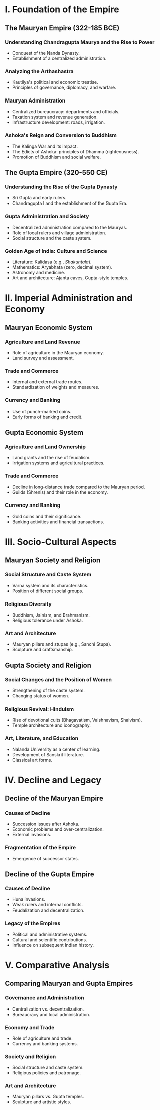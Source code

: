 # I. Foundation of the Empire

## The Mauryan Empire (322-185 BCE)

### Understanding Chandragupta Maurya and the Rise to Power
*   Conquest of the Nanda Dynasty.
*   Establishment of a centralized administration.

### Analyzing the Arthashastra
*   Kautilya's political and economic treatise.
*   Principles of governance, diplomacy, and warfare.

### Mauryan Administration
*   Centralized bureaucracy: departments and officials.
*   Taxation system and revenue generation.
*   Infrastructure development: roads, irrigation.

### Ashoka's Reign and Conversion to Buddhism
*   The Kalinga War and its impact.
*   The Edicts of Ashoka: principles of Dhamma (righteousness).
*   Promotion of Buddhism and social welfare.

## The Gupta Empire (320-550 CE)

### Understanding the Rise of the Gupta Dynasty
*   Sri Gupta and early rulers.
*   Chandragupta I and the establishment of the Gupta Era.

### Gupta Administration and Society
*   Decentralized administration compared to the Mauryas.
*   Role of local rulers and village administration.
*   Social structure and the caste system.

### Golden Age of India: Culture and Science
*   Literature: Kalidasa (e.g., *Shakuntala*).
*   Mathematics: Aryabhata (zero, decimal system).
*   Astronomy and medicine.
*   Art and architecture: Ajanta caves, Gupta-style temples.

# II. Imperial Administration and Economy

## Mauryan Economic System

### Agriculture and Land Revenue
*   Role of agriculture in the Mauryan economy.
*   Land survey and assessment.

### Trade and Commerce
*   Internal and external trade routes.
*   Standardization of weights and measures.

### Currency and Banking
*   Use of punch-marked coins.
*   Early forms of banking and credit.

## Gupta Economic System

### Agriculture and Land Ownership
*   Land grants and the rise of feudalism.
*   Irrigation systems and agricultural practices.

### Trade and Commerce
*   Decline in long-distance trade compared to the Mauryan period.
*   Guilds (Shrenis) and their role in the economy.

### Currency and Banking
*   Gold coins and their significance.
*   Banking activities and financial transactions.

# III. Socio-Cultural Aspects

## Mauryan Society and Religion

### Social Structure and Caste System
*   Varna system and its characteristics.
*   Position of different social groups.

### Religious Diversity
*   Buddhism, Jainism, and Brahmanism.
*   Religious tolerance under Ashoka.

### Art and Architecture
*   Mauryan pillars and stupas (e.g., Sanchi Stupa).
*   Sculpture and craftsmanship.

## Gupta Society and Religion

### Social Changes and the Position of Women
*   Strengthening of the caste system.
*   Changing status of women.

### Religious Revival: Hinduism
*   Rise of devotional cults (Bhagavatism, Vaishnavism, Shaivism).
*   Temple architecture and iconography.

### Art, Literature, and Education
*   Nalanda University as a center of learning.
*   Development of Sanskrit literature.
*   Classical art forms.

# IV. Decline and Legacy

## Decline of the Mauryan Empire

### Causes of Decline
*   Succession issues after Ashoka.
*   Economic problems and over-centralization.
*   External invasions.

### Fragmentation of the Empire
*   Emergence of successor states.

## Decline of the Gupta Empire

### Causes of Decline
*   Huna invasions.
*   Weak rulers and internal conflicts.
*   Feudalization and decentralization.

### Legacy of the Empires
*   Political and administrative systems.
*   Cultural and scientific contributions.
*   Influence on subsequent Indian history.

# V. Comparative Analysis

## Comparing Mauryan and Gupta Empires

### Governance and Administration
*   Centralization vs. decentralization.
*   Bureaucracy and local administration.

### Economy and Trade
*   Role of agriculture and trade.
*   Currency and banking systems.

### Society and Religion
*   Social structure and caste system.
*   Religious policies and patronage.

### Art and Architecture
*   Mauryan pillars vs. Gupta temples.
*   Sculpture and artistic styles.
